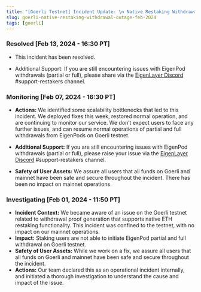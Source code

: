 ```yaml
---
title: "[Goerli Testnet] Incident Update: \n Native Restaking Withdrawals Impacted on Goerli testnet"
slug: goerli-native-restaking-withdrawal-outage-feb-2024
tags: [goerli]
---
```


### Resolved [Feb 13, 2024 - 16:30 PT]

- This incident has been resolved.

- Additional Support: If you are still encountering issues with EigenPod withdrawals (partial or full), please share via the [EigenLayer Discord](https://discord.gg/eigenlayer) #support-restakers channel.

### Monitoring [Feb 07, 2024 - 16:30 PT]

- **Actions:** We identified some scalability bottlenecks that led to this incident. We deployed fixes this week, restored normal operation, and are continuing to monitor our service. We don’t expect users to face any further issues, and can resume normal operations of partial and full withdrawals from EigenPods on Goerli testnet.

- **Additional Support:** If you are still encountering issues with EigenPod withdrawals (partial or full), please raise your issue via the [EigenLayer Discord](https://discord.gg/eigenlayer) #support-restakers channel.

- **Safety of User Assets:** We assure all users that all funds on Goerli and mainnet have been safe and secure throughout the incident. There has been no impact on mainnet operations.

### Investigating [Feb 01, 2024 - 11:50 PT]

- **Incident Context:** We became aware of an issue on the Goerli testnet related to withdrawal proof generation that supports native ETH restaking functionality. This incident was confined to the testnet, with no impact on our mainnet operations.
- **Impact:** Staking users are not able to initiate EigenPod partial and full withdrawal on Goerli testnet.
- **Safety of User Assets:** While we work on a fix, we assure all users that all funds on Goerli and mainnet have been safe and secure throughout the incident.
- **Actions:** Our team declared this as an operational incident internally, and initiated a thorough investigation to understand the cause and impact of the issue.
